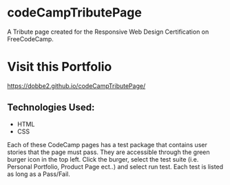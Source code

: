 # codeCampTributePage

A Tribute page created for the Responsive Web Design Certification on FreeCodeCamp.

# Visit this Portfolio

https://dobbe2.github.io/codeCampTributePage/

## Technologies Used:

* HTML
* CSS

Each of these CodeCamp pages has a test package that contains user stories that the page must pass.  They are accessible through the green burger icon in the top left. Click the burger, select the test suite (i.e. Personal Portfolio, Product Page ect..) and select run test.  Each test is listed as long as a Pass/Fail.
